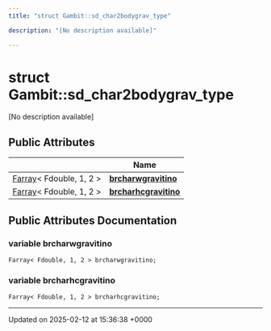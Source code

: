 ```yaml
---
title: "struct Gambit::sd_char2bodygrav_type"

description: "[No description available]"

---
```


# struct Gambit::sd_char2bodygrav_type



[No description available]

## Public Attributes

|                | Name           |
| -------------- | -------------- |
| [Farray](/documentation/code/classes/classgambit_1_1farray/)< Fdouble, 1, 2 > | **[brcharwgravitino](/documentation/code/classes/structgambit_1_1sd__char2bodygrav__type/#variable-brcharwgravitino)**  |
| [Farray](/documentation/code/classes/classgambit_1_1farray/)< Fdouble, 1, 2 > | **[brcharhcgravitino](/documentation/code/classes/structgambit_1_1sd__char2bodygrav__type/#variable-brcharhcgravitino)**  |

## Public Attributes Documentation

### variable brcharwgravitino

```
Farray< Fdouble, 1, 2 > brcharwgravitino;
```


### variable brcharhcgravitino

```
Farray< Fdouble, 1, 2 > brcharhcgravitino;
```


-------------------------------

Updated on 2025-02-12 at 15:36:38 +0000